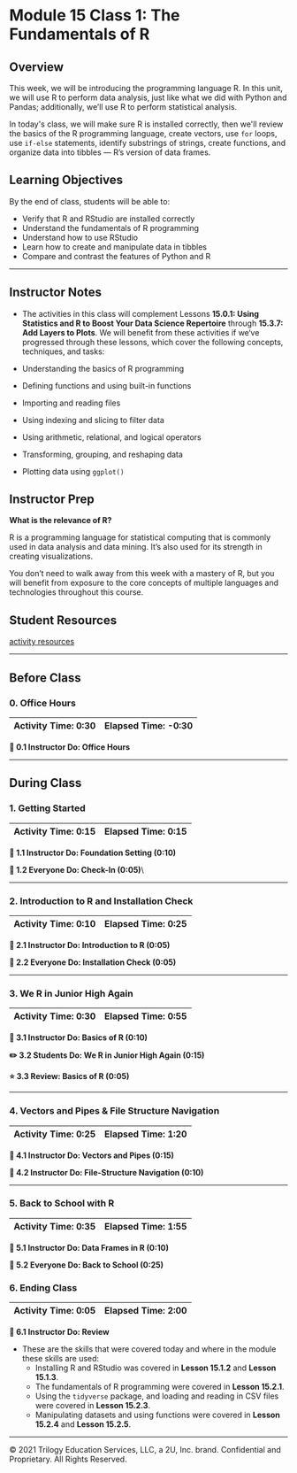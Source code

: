 # Module 15 Class 1: The Fundamentals of R

## Overview

This week, we will be introducing the programming language R. In this unit, we will use R to perform data analysis, just like what we did with Python and Pandas; additionally, we’ll use R to perform statistical analysis.

In today's class, we will make sure R is installed correctly, then we'll review the basics of the R programming language, create vectors, use `for` loops, use `if-else` statements, identify substrings of strings, create functions, and organize data into tibbles &mdash; R’s version of data frames.

## Learning Objectives

By the end of class, students will be able to:

* Verify that R and RStudio are installed correctly
* Understand the fundamentals of R programming
* Understand how to use RStudio
* Learn how to create and manipulate data in tibbles
* Compare and contrast the features of Python and R

- - -

## Instructor Notes

* The activities in this class will complement Lessons **15.0.1: Using Statistics and R to Boost Your Data Science Repertoire** through **15.3.7: Add Layers to Plots**.  We will benefit from these activities if we‘ve progressed through these lessons, which cover the following concepts, techniques, and tasks:  

* Understanding the basics of R programming
* Defining functions and using built-in functions
* Importing and reading files
* Using indexing and slicing to filter data
* Using arithmetic, relational, and logical operators
* Transforming, grouping, and reshaping data
* Plotting data using `ggplot()`


## Instructor Prep

**What is the relevance of R?**

R is a programming language for statistical computing that is commonly used in data analysis and data mining. It’s also used for its strength in creating visualizations.

You don’t need to walk away from this week with a mastery of R, but you will benefit from exposure to the core concepts of multiple languages and technologies throughout this course.


## Student Resources

[activity resources](https://2u-data-curriculum-team.s3.amazonaws.com/data-viz-online-lesson-plans/15-Lessons/15-1-Student_Resources.zip)

- - -

## Before Class

### 0. Office Hours

| Activity Time: 0:30       |  Elapsed Time:     -0:30  |
|---------------------------|---------------------------|

<strong> 📣 0.1 Instructor Do: Office Hours</strong>

- - -

## During Class

### 1. Getting Started

| Activity Time:       0:15 |  Elapsed Time:      0:15  |
|---------------------------|---------------------------|

<strong>📣 1.1 Instructor Do: Foundation Setting (0:10)</strong>

<strong>🎉  1.2 Everyone Do: Check-In (0:05)</strong>\

- - -

### 2. Introduction to R and Installation Check

| Activity Time:       0:10 |  Elapsed Time:      0:25  |
|---------------------------|---------------------------|

<strong>📣 2.1 Instructor Do: Introduction to R (0:05)</strong>

<strong>🎉 2.2 Everyone Do: Installation Check (0:05)</strong>

- - -

### 3. We R in Junior High Again

| Activity Time:       0:30 |  Elapsed Time:      0:55  |
|---------------------------|---------------------------|

<strong>📣 3.1 Instructor Do: Basics of R (0:10)</strong>

<strong>✏️ 3.2 Students Do: We R in Junior High Again (0:15)</strong>

<strong>⭐ 3.3 Review: Basics of R (0:05)</strong>

- - -

### 4. Vectors and Pipes & File Structure Navigation

| Activity Time:       0:25 |  Elapsed Time:      1:20  |
|---------------------------|---------------------------|

<strong>📣 4.1 Instructor Do: Vectors and Pipes (0:15)</strong>

<strong>📣 4.2 Instructor Do: File-Structure Navigation (0:10)</strong>

- - -

### 5. Back to School with R

| Activity Time:       0:35 |  Elapsed Time:      1:55  |
|---------------------------|---------------------------|

<strong>📣 5.1 Instructor Do: Data Frames in R (0:10)</strong>

<strong>🎉 5.2 Everyone Do: Back to School (0:25)</strong>

### 6. Ending Class

| Activity Time:       0:05 |  Elapsed Time:      2:00  |
|---------------------------|---------------------------|

<strong>📣  6.1 Instructor Do: Review </strong>

* These are the skills that were covered today and where in the module these skills are used:
  * Installing R and RStudio was covered in **Lesson 15.1.2** and **Lesson 15.1.3**.
  * The fundamentals of R programming were covered in **Lesson 15.2.1**.
  * Using the `tidyverse` package, and loading and reading in CSV files were covered in **Lesson 15.2.3**.
  * Manipulating datasets and using functions were covered in **Lesson 15.2.4** and **Lesson 15.2.5**.

---

© 2021 Trilogy Education Services, LLC, a 2U, Inc. brand.  Confidential and Proprietary.  All Rights Reserved.
